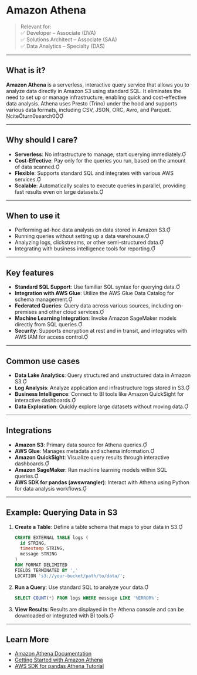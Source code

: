 # Amazon Athena

> Relevant for:  
> ✅ Developer – Associate (DVA)  
> ✅ Solutions Architect – Associate (SAA)  
> ✅ Data Analytics – Specialty (DAS)

---

## What is it?

**Amazon Athena** is a serverless, interactive query service that allows you to analyze data directly in Amazon S3 using standard SQL. It eliminates the need to set up or manage infrastructure, enabling quick and cost-effective data analysis. Athena uses Presto (Trino) under the hood and supports various data formats, including CSV, JSON, ORC, Avro, and Parquet. citeturn0search0

---

## Why should I care?

- **Serverless**: No infrastructure to manage; start querying immediately.
- **Cost-Effective**: Pay only for the queries you run, based on the amount of data scanned.
- **Flexible**: Supports standard SQL and integrates with various AWS services.
- **Scalable**: Automatically scales to execute queries in parallel, providing fast results even on large datasets.

---

## When to use it

- Performing ad-hoc data analysis on data stored in Amazon S3.
- Running queries without setting up a data warehouse.
- Analyzing logs, clickstreams, or other semi-structured data.
- Integrating with business intelligence tools for reporting.

---

## Key features

- **Standard SQL Support**: Use familiar SQL syntax for querying data.
- **Integration with AWS Glue**: Utilize the AWS Glue Data Catalog for schema management.
- **Federated Queries**: Query data across various sources, including on-premises and other cloud services.
- **Machine Learning Integration**: Invoke Amazon SageMaker models directly from SQL queries.
- **Security**: Supports encryption at rest and in transit, and integrates with AWS IAM for access control.

---

## Common use cases

- **Data Lake Analytics**: Query structured and unstructured data in Amazon S3.
- **Log Analysis**: Analyze application and infrastructure logs stored in S3.
- **Business Intelligence**: Connect to BI tools like Amazon QuickSight for interactive dashboards.
- **Data Exploration**: Quickly explore large datasets without moving data.

---

## Integrations

- **Amazon S3**: Primary data source for Athena queries.
- **AWS Glue**: Manages metadata and schema information.
- **Amazon QuickSight**: Visualize query results through interactive dashboards.
- **Amazon SageMaker**: Run machine learning models within SQL queries.
- **AWS SDK for pandas (awswrangler)**: Interact with Athena using Python for data analysis workflows.

---

## Example: Querying Data in S3

1. **Create a Table**: Define a table schema that maps to your data in S3.
   ```sql
   CREATE EXTERNAL TABLE logs (
     id STRING,
     timestamp STRING,
     message STRING
   )
   ROW FORMAT DELIMITED
   FIELDS TERMINATED BY ','
   LOCATION 's3://your-bucket/path/to/data/';
   ```

2. **Run a Query**: Use standard SQL to analyze your data.
   ```sql
   SELECT COUNT(*) FROM logs WHERE message LIKE '%ERROR%';
   ```

3. **View Results**: Results are displayed in the Athena console and can be downloaded or integrated with BI tools.

---

## Learn More

- [Amazon Athena Documentation](https://docs.aws.amazon.com/athena/)
- [Getting Started with Amazon Athena](https://docs.aws.amazon.com/athena/latest/ug/getting-started.html)
- [AWS SDK for pandas Athena Tutorial](https://aws-sdk-pandas.readthedocs.io/en/3.3.0/tutorials/006%20-%20Amazon%20Athena.html)
